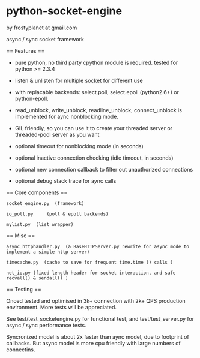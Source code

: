 python-socket-engine
====================

by frostyplanet at gmail.com

async / sync socket framework

== Features ==

* pure python, no third party cpython module is required. tested for python >= 2.3.4  

* listen & unlisten for multiple socket for different use 

* with replacable backends:  select.poll, select.epoll (python2.6+) or python-epoll.

* read_unblock, write_unblock, readline_unblock, connect_unblock is implemented for aync nonblocking mode.

* GIL friendly, so you can use it to create your threaded server or threaded-pool server as you want

* optional timeout for nonblocking mode (in seconds)

* optional inactive connection checking (idle timeout, in seconds)

* optional new connection callback to filter out unauthorized connections

* optional debug stack trace for aync calls

== Core components ==

    socket_engine.py  (framework)

    io_poll.py     (poll & epoll backends)

    mylist.py  (list wrapper)

== Misc ==

    async_httphandler.py  (a BaseHTTPServer.py rewrite for async mode to implement a simple http server)

    timecache.py  (cache to save for frequent time.time () calls )

    net_io.py (fixed length header for socket interaction, and safe recvall() & sendall() )


== Testing ==

  Onced tested and optimised in 3k+ connection with 2k+ QPS production environment. More tests will be appreciated.

  See test/test_socketengine.py for functional test, and test/test_server.py for async / sync performance tests.

  Syncronized model is about 2x faster than aync model,  due to footprint of callbacks. But async model is more cpu friendly with large numbers of connectins.


